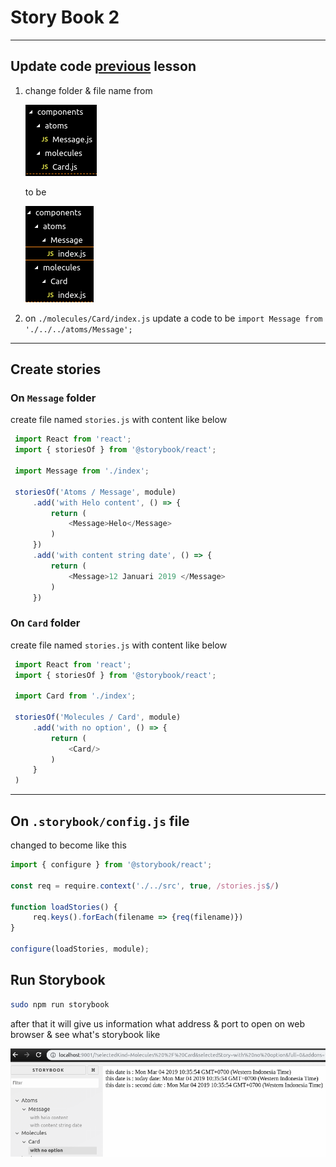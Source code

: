 # Story Book 2

---

## Update code [previous](./../react-props-state-1/README.md) lesson

1. change folder & file name from

    ![](./assets/before.png)

    to be

    ![](./assets/after.png)

2. on `./molecules/Card/index.js` update a code to be `import Message from './../../atoms/Message';`

---

## Create stories

### On `Message` folder 

create file named `stories.js` with content like below
   ```js
    import React from 'react';
    import { storiesOf } from '@storybook/react';

    import Message from './index';

    storiesOf('Atoms / Message', module)
        .add('with Helo content', () => {
            return (
                <Message>Helo</Message>
            )
        })
        .add('with content string date', () => {
            return (
                <Message>12 Januari 2019 </Message>
            )
        })
   ```

### On `Card` folder

create file named `stories.js` with content like below
   ```js
    import React from 'react';
    import { storiesOf } from '@storybook/react';

    import Card from './index';

    storiesOf('Molecules / Card', module)
        .add('with no option', () => {
            return (
                <Card/>
            )
        }
    )
   ```

---

## On `.storybook/config.js` file

changed to become like this
```js
import { configure } from '@storybook/react';

const req = require.context('./../src', true, /stories.js$/)

function loadStories() {
     req.keys().forEach(filename => {req(filename)})
}

configure(loadStories, module);
```

## Run Storybook

```sh
sudo npm run storybook
```

after that it will give us information what address & port to open on web browser & see what's storybook like

![](./assets/storybook.png)
